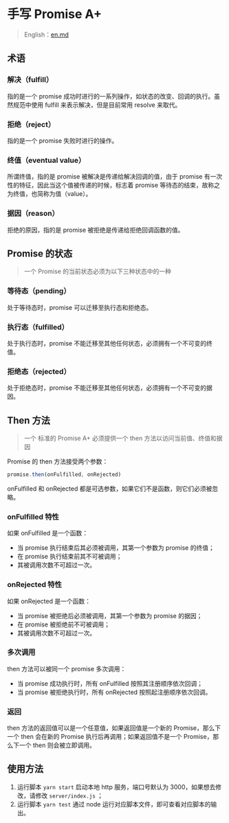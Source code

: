 # 手写 Promise A+

>   English：[en.md](./en.md)

## 术语

### 解决（fulfill）

指的是一个 promise 成功时进行的一系列操作，如状态的改变、回调的执行。虽然规范中使用 fulfill 来表示解决，但是目前常用 resolve 来取代。

### 拒绝（reject）

指的是一个 promise 失败时进行的操作。

### 终值（eventual value）

所谓终值，指的是 promise 被解决是传递给解决回调的值，由于 promise 有一次性的特征，因此当这个值被传递的时候，标志着 promise 等待态的结束，故称之为终值，也简称为值（value）。

### 据因（reason）

拒绝的原因，指的是 promise 被拒绝是传递给拒绝回调函数的值。

## Promise 的状态

>   一个 Promise 的当前状态必须为以下三种状态中的一种

### 等待态（pending）

处于等待态时，promise 可以迁移至执行态和拒绝态。

### 执行态（fulfilled）

处于执行态时，promise 不能迁移至其他任何状态，必须拥有一个不可变的终值。

### 拒绝态（rejected）

处于拒绝态时，promise 不能迁移至其他任何状态，必须拥有一个不可变的据因。

## Then 方法

>   一个 标准的 Promise A+ 必须提供一个 then 方法以访问当前值、终值和据因

Promise 的 then 方法接受两个参数：

```typescript
promise.then(onFulfilled, onRejected)
```

onFulfilled 和 onRejected 都是可选参数，如果它们不是函数，则它们必须被忽略。

### onFulfilled 特性

如果 onFulfilled 是一个函数：

*   当 promise 执行结束后其必须被调用，其第一个参数为 promise 的终值；
*   在 promise 执行结束前其不可被调用；
*   其被调用次数不可超过一次。

### onRejected 特性

如果 onRejected 是一个函数：

*   当 promise 被拒绝后必须被调用，其第一个参数为 promise 的据因；
*   在 promise 被拒绝前不可被调用；
*   其被调用次数不可超过一次。

### 多次调用

then 方法可以被同一个 promise 多次调用：

*   当 promise 成功执行时，所有 onFulfilled 按照其注册顺序依次回调；
*   当 promise 被拒绝执行时，所有 onRejected 按照起注册顺序依次回调。

### 返回

then 方法的返回值可以是一个任意值，如果返回值是一个新的 Promise，那么下一个 then 会在新的 Promise 执行后再调用；如果返回值不是一个 Promise，那么下一个 then 则会被立即调用。

## 使用方法

1.  运行脚本 `yarn start` 启动本地 http 服务，端口号默认为 3000，如果想去修改，请修改 `server/index.js` ；
2.  运行脚本 `yarn test` 通过 node 运行对应脚本文件，即可查看对应脚本的输出。

